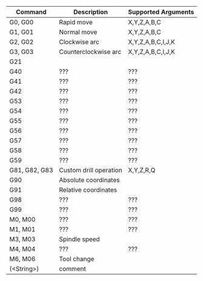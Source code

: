 | Command | Description | Supported Arguments |
| --- | --- | --- |
| G0, G00 | Rapid move | X,Y,Z,A,B,C |
| G1, G01 | Normal move | X,Y,Z,A,B,C |
| G2, G02 | Clockwise arc | X,Y,Z,A,B,C,I,J,K |
| G3, G03 | Counterclockwise arc | X,Y,Z,A,B,C,I,J,K |
| G21 |  |  |
| G40 | ??? | ??? |
| G41 | ??? | ??? |
| G42 | ??? | ??? |
| G53 | ??? | ??? |
| G54 | ??? | ??? |
| G55 | ??? | ??? |
| G56 | ??? | ??? |
| G57 | ??? | ??? |
| G58 | ??? | ??? |
| G59 | ??? | ??? |
| G81, G82, G83 | Custom drill operation | X,Y,Z,R,Q |
| G90 | Absolute coordinates | |
| G91 | Relative coordinates | |
| G98 | ??? | ??? |
| G99 | ??? | ??? |
| M0, M00 | ??? | ??? |
| M1, M01 | ??? | ??? |
| M3, M03 | Spindle speed |  |
| M4, M04 | ??? | ??? |
| M6, M06 | Tool change |  |
| (\<String\>) | comment | |
